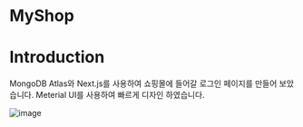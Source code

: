 # MyShop

# Introduction
MongoDB Atlas와 Next.js를 사용하여 쇼핑몰에 들어갈 로그인 페이지를 만들어 보았습니다.
Meterial UI를 사용하여 빠르게 디자인 하였습니다.

![image](https://github.com/user-attachments/assets/a0843f87-d0f5-4764-a911-bed4099a3ee0)
